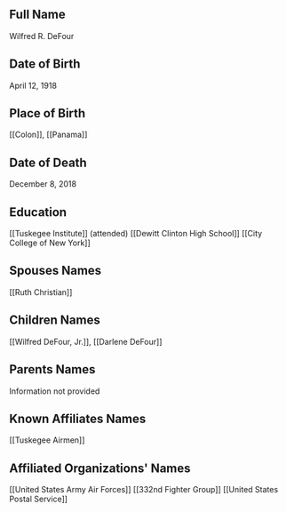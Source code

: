 ## Full Name
Wilfred R. DeFour

## Date of Birth
April 12, 1918

## Place of Birth
[[Colon]], [[Panama]]

## Date of Death
December 8, 2018

## Education
 [[Tuskegee Institute]] (attended)
 [[Dewitt Clinton High School]]
 [[City College of New York]]

## Spouses Names
[[Ruth Christian]]

## Children Names
[[Wilfred DeFour, Jr.]], [[Darlene DeFour]] 

## Parents Names
Information not provided

## Known Affiliates Names
 [[Tuskegee Airmen]]

## Affiliated Organizations' Names
 [[United States Army Air Forces]]
 [[332nd Fighter Group]]
[[United States Postal Service]]
